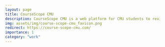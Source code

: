```yaml
---
layout: page
title: CourseScope CMU
description: CourseScope CMU is a web platform for CMU students to review and rate their courses
img: assets/img/course-scope-cmu_favicon.png
redirect: https://course-scope-cmu.com/
importance: 1
category: "work"
---
```

